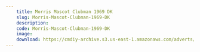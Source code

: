 ```yaml
---
    title: Morris Mascot Clubman 1969 DK
    slug: Morris-Mascot-Clubman-1969-DK
    description:
    code: Morris-Mascot-Clubman-1969-DK
    image:
    download: https://cmdiy-archive.s3.us-east-1.amazonaws.com/adverts/documents/Morris+Mascot+Clubman+1969+DK.pdf
---
```

<!-- Content of the page -->

##
        